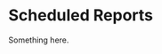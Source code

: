 [title]: # (Scheduled Reports)
[tags]: # (XXX)
[priority]: # (2940)
# Scheduled Reports
Something here.
